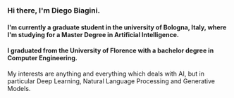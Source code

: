 ### Hi there, I'm Diego Biagini.
#### I'm currently a graduate student in the university of Bologna, Italy, where I'm studying for a Master Degree in Artificial Intelligence.
#### I graduated from the University of Florence with a bachelor degree in Computer Engineering.

My interests are anything and everything which deals with AI, but in particular Deep Learning, Natural Language Processing and Generative Models.
<!--
**DiegoBiagini/DiegoBiagini** is a ✨ _special_ ✨ repository because its `README.md` (this file) appears on your GitHub profile.

Here are some ideas to get you started:

- 🔭 I’m currently working on ...
- 🌱 I’m currently learning ...
- 👯 I’m looking to collaborate on ...
- 🤔 I’m looking for help with ...
- 💬 Ask me about ...
- 📫 How to reach me: ...
- 😄 Pronouns: ...
- ⚡ Fun fact: ...
-->
